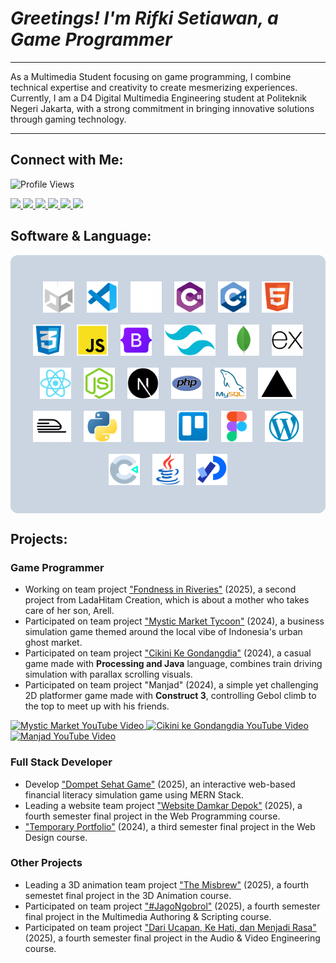 # _Greetings! I'm Rifki Setiawan, a Game Programmer_

---

As a Multimedia Student focusing on game programming, I combine technical expertise and creativity to create mesmerizing experiences. Currently, I am a D4 Digital Multimedia Engineering student at Politeknik Negeri Jakarta, with a strong commitment in bringing innovative solutions through gaming technology.

---

## Connect with Me:

<img src="https://komarev.com/ghpvc/?username=rifkisetiawan0101&label=Profile%20views&color=EE4B2B&style=flat" alt="Profile Views"/>

<p align="left">
  <a href="https://linkedin.com/in/rifki-setiawan0101" target="_blank" rel="noopener noreferrer">
    <img src="https://img.shields.io/badge/LINKEDIN-0A66C2?style=for-the-badge&logo=linkedin&logoColor=white" />
  </a>
  <a href="https://github.com/rifkisetiawan0101" target="_blank" rel="noopener noreferrer">
    <img src="https://img.shields.io/badge/GITHUB-181717?style=for-the-badge&logo=github&logoColor=white" />
  </a>
  <a href="https://www.behance.net/rifkisetiawan3" target="_blank" rel="noopener noreferrer">
    <img src="https://img.shields.io/badge/BEHANCE-1769FF?style=for-the-badge&logo=behance&logoColor=white" />
  </a>
  <a href="https://itch.io/profile/rstiawann" target="_blank" rel="noopener noreferrer">
    <img src="https://img.shields.io/badge/ITCH.IO-FA5C5C?style=for-the-badge&logo=itchdotio&logoColor=white" />
  </a>
  <a href="https://instagram.com/rstiawann_" target="_blank" rel="noopener noreferrer">
    <img src="https://img.shields.io/badge/INSTAGRAM-E4605F?style=for-the-badge&logo=instagram&logoColor=white" />
  </a>
  <a href="https://youtube.com/@rstiawann" target="_blank" rel="noopener noreferrer">
    <img src="https://img.shields.io/badge/YOUTUBE-FF0000?style=for-the-badge&logo=youtube&logoColor=white" />
  </a>
</p>

## Software & Language:

<div align="center" style="background-color:#CBD5E1; border-radius:12px; padding:20px; display:inline-block;">

  <a href="#"><img src="unity-white.png" alt="Unity" style="height:50px; margin:8px;"/></a>
  <a href="#"><img src="vs-code.png" alt="VS Code" style="height:50px; margin:8px;"/></a>
  <a href="#"><img src="github-white.png" alt="GitHub" style="height:50px; margin:8px;"/></a>
  <a href="#"><img src="csharp.png" alt="C#" style="height:50px; margin:8px;"/></a>
  <a href="#"><img src="c++.png" alt="C++" style="height:50px; margin:8px;"/></a>
  <a href="#"><img src="html5.png" alt="HTML5" style="height:50px; margin:8px;"/></a>
  <a href="#"><img src="css3.png" alt="CSS3" style="height:50px; margin:8px;"/></a>
  <a href="#"><img src="js.png" alt="JavaScript" style="height:50px; margin:8px;"/></a>
  <a href="#"><img src="bootstrap.png" alt="Bootstrap" style="height:50px; margin:8px;"/></a>
  <a href="#"><img src="tailwind.png" alt="Tailwind" style="height:50px; margin:8px;"/></a>
  <a href="#"><img src="mongoDB.png" alt="MongoDB" style="height:50px; margin:8px;"/></a>
  <a href="#"><img src="express.png" alt="Express.js" style="height:50px; margin:8px;"/></a>
  <a href="#"><img src="react.png" alt="React" style="height:50px; margin:8px;"/></a>
  <a href="#"><img src="node.png" alt="Node.js" style="height:50px; margin:8px;"/></a>
  <a href="#"><img src="next.png" alt="Next.js" style="height:50px; margin:8px;"/></a>
  <a href="#"><img src="php.png" alt="PHP" style="height:50px; margin:8px;"/></a>
  <a href="#"><img src="mysql.png" alt="MySQL" style="height:50px; margin:8px;"/></a>
  <a href="#"><img src="vercel.png" alt="Vercel" style="height:50px; margin:8px;"/></a>
  <a href="#"><img src="railway.png" alt="Railway" style="height:50px; margin:8px;"/></a>
  <a href="#"><img src="phyton.png" alt="Python" style="height:50px; margin:8px;"/></a>
  <a href="#"><img src="notion-white.png" alt="Notion" style="height:50px; margin:8px;"/></a>
  <a href="#"><img src="trello.png" alt="Trello" style="height:50px; margin:8px;"/></a>
  <a href="#"><img src="figma.png" alt="Figma" style="height:50px; margin:8px;"/></a>
  <a href="#"><img src="wordpress.png" alt="WordPress" style="height:50px; margin:8px;"/></a>
  <a href="#"><img src="construct3.png" alt="Construct 3" style="height:50px; margin:8px;"/></a>
  <a href="#"><img src="java.png" alt="Java" style="height:50px; margin:8px;"/></a>
  <a href="#"><img src="processing.png" alt="Processing" style="height:50px; margin:8px;"/></a>

</div>

## Projects:

### Game Programmer

- Working on team project ["Fondness in Riveries"](https://github.com/rifkisetiawan0101/Fondness-In-Riveries) (2025), a second project from LadaHitam Creation, which is about a mother who takes care of her son, Arell.
- Participated on team project ["Mystic Market Tycoon"](https://github.com/rifkisetiawan0101/MysticMarketTycoon) (2024), a business simulation game themed around the local vibe of Indonesia's urban ghost market.
- Participated on team project ["Cikini Ke Gondangdia"](https://github.com/rifkisetiawan0101/Cikini-Ke-Gondangdia) (2024), a casual game made with **Processing and Java** language, combines train driving simulation with parallax scrolling visuals.
- Participated on team project "Manjad" (2024), a simple yet challenging 2D platformer game made with **Construct 3**, controlling Gebol climb to the top to meet up with his friends.

<p align="left">
  <!-- Mystic Market -->
  <a href="https://youtu.be/CdgIDbUS7bo?si=EKWbWNgNMICkFkAc" target="_blank">
    <img src="https://img.youtube.com/vi/CdgIDbUS7bo/0.jpg" alt="Mystic Market YouTube Video" width="260"/>
  </a>
  <!-- Cikini ke Gondangdia -->
  <a href="https://youtu.be/vSi4UqEW16I?si=H29lKZX52JJBtkf9" target="_blank">
    <img src="https://img.youtube.com/vi/vSi4UqEW16I/0.jpg" alt="Cikini ke Gondangdia YouTube Video" width="260"/>
  </a>
  <!-- Manjad -->
  <a href="https://youtu.be/qTV3yais-3U?si=QI4nCRHTXzUw-EG4" target="_blank">
    <img src="https://img.youtube.com/vi/qTV3yais-3U/0.jpg" alt="Manjad YouTube Video" width="260"/>
  </a>
</p>

### Full Stack Developer

- Develop ["Dompet Sehat Game"](https://github.com/rifkisetiawan0101/Dompet-Sehat-Game) (2025), an interactive web-based financial literacy simulation game using MERN Stack.
- Leading a website team project ["Website Damkar Depok"](https://github.com/rifkisetiawan0101/Website-Damkar-Depok) (2025), a fourth semester final project in the Web Programming course.
- ["Temporary Portfolio"](https://github.com/rifkisetiawan0101/Personal-Portfolio) (2024), a third semester final project in the Web Design course.

### Other Projects

- Leading a 3D animation team project ["The Misbrew"](https://youtu.be/KhWlnyI7htA?feature=shared) (2025), a fourth semestet final project in the 3D Animation course.
- Participated on team project ["#JagoNgobrol"](https://youtu.be/rHxLwGc80PQ?feature=shared) (2025), a fourth semester final project in the Multimedia Authoring & Scripting course.
- Participated on team project ["Dari Ucapan, Ke Hati, dan Menjadi Rasa"](https://youtu.be/odorBME8NAI?feature=shared) (2025), a fourth semester final project in the Audio & Video Engineering course. 
